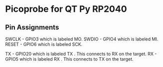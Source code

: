 # Picoprobe for QT Py RP2040
## Pin Assignments
SWCLK - GPIO3 which is labeled MO.
SWDIO - GPIO4 which is labeled MI.
RESET - GPIO6 which is labeled SCK.


TX - GPIO20 which is labeled TX . This connects to RX on the target.
RX - GPIO5 which is labeled RX . This connects to TX on the target.

